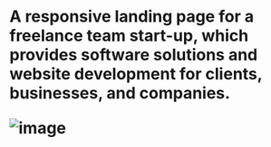 <h1>A responsive landing page for a freelance team start-up, which provides software solutions and website development for clients, businesses, and companies. 

![image](https://user-images.githubusercontent.com/90546802/187214236-dee4c595-8977-4951-87be-bfe8351016bc.png)


